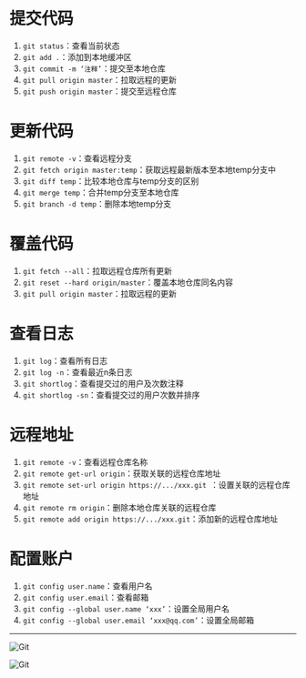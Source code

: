 # 提交代码

1. `git status`：查看当前状态
2. `git add .`：添加到本地缓冲区
3. `git commit -m ‘注释’`：提交至本地仓库
4. `git pull origin master`：拉取远程的更新
5. `git push origin master`：提交至远程仓库

# 更新代码

1. `git remote -v`：查看远程分支
2. `git fetch origin master:temp`：获取远程最新版本至本地temp分支中
3. `git diff temp`：比较本地仓库与temp分支的区别
4. `git merge temp`：合并temp分支至本地仓库
5. `git branch -d temp`：删除本地temp分支

# 覆盖代码

1. `git fetch --all`：拉取远程仓库所有更新
2. `git reset --hard origin/master`：覆盖本地仓库同名内容
3. `git pull origin master`：拉取远程的更新

# 查看日志

1. `git log`：查看所有日志
2. `git log -n`：查看最近n条日志
3. `git shortlog`：查看提交过的用户及次数注释
4. `git shortlog -sn`：查看提交过的用户次数并排序

# 远程地址

1. `git remote -v`：查看远程仓库名称
2. `git remote get-url origin`：获取关联的远程仓库地址
3. `git remote set-url origin https://.../xxx.git `：设置关联的远程仓库地址
4. `git remote rm origin`：删除本地仓库关联的远程仓库
5. `git remote add origin https://.../xxx.git`：添加新的远程仓库地址

# 配置账户

1. `git config user.name`：查看用户名
2. `git config user.email`：查看邮箱
3. `git config --global user.name ‘xxx’`：设置全局用户名
4. `git config --global user.email ‘xxx@qq.com’`：设置全局邮箱

---

![Git](https://upload-images.jianshu.io/upload_images/18087435-2b52aaf65be47442.jpg?imageMogr2/auto-orient/strip|imageView2/2/w/999/format/webp)

![Git](https://upload-images.jianshu.io/upload_images/18087435-bf2a996ef50a21b0.jpg?imageMogr2/auto-orient/strip|imageView2/2/w/1000/format/webp)